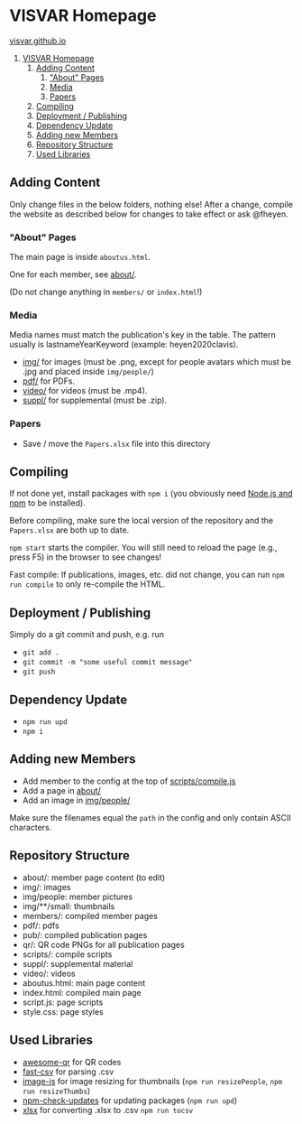 # VISVAR Homepage

[visvar.github.io](https://visvar.github.io/)

1. [VISVAR Homepage](#visvar-homepage)
   1. [Adding Content](#adding-content)
      1. ["About" Pages](#about-pages)
      2. [Media](#media)
      3. [Papers](#papers)
   2. [Compiling](#compiling)
   3. [Deployment / Publishing](#deployment--publishing)
   4. [Dependency Update](#dependency-update)
   5. [Adding new Members](#adding-new-members)
   6. [Repository Structure](#repository-structure)
   7. [Used Libraries](#used-libraries)

## Adding Content

Only change files in the below folders, nothing else!
After a change, compile the website as described below for changes to take effect or ask @fheyen.

### "About" Pages

The main page is inside `aboutus.html`.

One for each member, see [about/](./about/).

(Do not change anything in `members/` or `index.html`!)

### Media

Media names must match the publication's key in the table.
The pattern usually is lastnameYearKeyword (example: heyen2020clavis).

- [img/](./img/) for images (must be .png, except for people avatars which must be .jpg and placed inside `img/people/`)
- [pdf/](./pdf/) for PDFs.
- [video/](./video/) for videos (must be .mp4).
- [suppl/](./suppl/) for supplemental (must be .zip).

### Papers

- Save / move the `Papers.xlsx` file into this directory

## Compiling

If not done yet, install packages with `npm i` (you obviously need [Node.js and npm](https://nodejs.org/en/) to be installed).

Before compiling, make sure the local version of the repository and the `Papers.xlsx` are both up to date.

`npm start` starts the compiler.
You will still need to reload the page (e.g., press F5) in the browser to see changes!

Fast compile: If publications, images, etc. did not change, you can run `npm run compile` to only re-compile the HTML.

## Deployment / Publishing

Simply do a git commit and push, e.g. run

- `git add .`
- `git commit -m "some useful commit message"`
- `git push`

## Dependency Update

- `npm run upd`
- `npm i`

## Adding new Members

- Add member to the config at the top of [scripts/compile.js](scripts/compile.js)
- Add a page in [about/](about/)
- Add an image in [img/people/](img/people/)

Make sure the filenames equal the `path` in the config and only contain ASCII characters.

## Repository Structure

- about/: member page content (to edit)
- img/: images
- img/people: member pictures
- img/**/small: thumbnails
- members/: compiled member pages
- pdf/: pdfs
- pub/: compiled publication pages
- qr/: QR code PNGs for all publication pages
- scripts/: compile scripts
- suppl/: supplemental material
- video/: videos
- aboutus.html: main page content
- index.html: compiled main page
- script.js: page scripts
- style.css: page styles

## Used Libraries

- [awesome-qr](https://github.com/sumimakito/Awesome-qr.js) for QR codes
- [fast-csv](https://github.com/C2FO/fast-csv) for parsing .csv
- [image-js](https://github.com/image-js/image-js) for image resizing for thumbnails (`npm run resizePeople`, `npm run resizeThumbs`)
- [npm-check-updates](https://github.com/raineorshine/npm-check-updates) for updating packages (`npm run upd`)
- [xlsx](https://github.com/SheetJS/sheetjs) for converting .xlsx to .csv `npm run tocsv`
